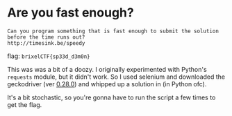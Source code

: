 # Are you fast enough?

```
Can you program something that is fast enough to submit the solution before the time runs out?
http://timesink.be/speedy 
```

flag: ``brixelCTF{sp33d_d3m0n}``

This was was a bit of a doozy. I originally experimented with Python's ``requests`` module, but it didn't work. So I used selenium and downloaded the geckodriver (ver [0.28.0](https://github.com/mozilla/geckodriver/releases/tag/v0.28.0)) and whipped up a solution in (in Python ofc).

It's a bit stochastic, so you're gonna have to run the script a few times to get the flag.
